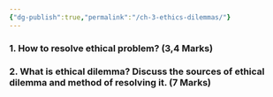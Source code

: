 ```yaml
---
{"dg-publish":true,"permalink":"/ch-3-ethics-dilemmas/"}
---
```



### 1. How to resolve ethical problem? (3,4 Marks)



### 2. What is ethical dilemma? Discuss the sources of ethical dilemma and method of resolving it. (7 Marks)

